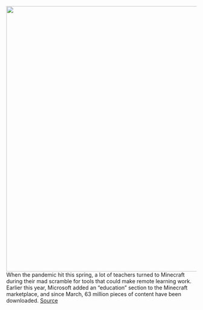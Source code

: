 <img src='https://cdn.vox-cdn.com/thumbor/ZcCFA3BUaHY3h4SGsQ7nZIG2_Qg=/0x0:1900x1116/1200x800/filters:focal(798x406:1102x710)/cdn.vox-cdn.com/uploads/chorus_image/image/67273592/2020_06_17_15_25_59_Minecraft__Education_Edition.0.png' width='700px' /><br/>
When the pandemic hit this spring, a lot of teachers turned to Minecraft during their mad scramble for tools that could make remote learning work. Earlier this year, Microsoft added an “education” section to the Minecraft marketplace, and since March, 63 million pieces of content have been downloaded.
<a href='https://www.theverge.com/21377192/minecraft-education-edition-back-to-school-pandemic'> Source <a/>